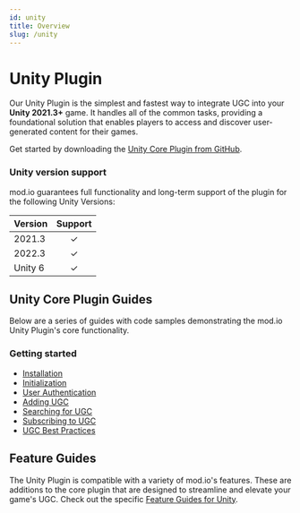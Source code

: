 ```yaml
---
id: unity
title: Overview
slug: /unity
---
```


# Unity Plugin

Our Unity Plugin is the simplest and fastest way to integrate UGC into your **Unity 2021.3+** game. It handles all of the common tasks, providing a foundational solution that enables players to access and discover user-generated content for their games.

<div className="simplecard-grid grid-cols-3">

  <SimpleCard
    shadow="tl"
    title="Core Plugin"
    image="/img/icon_unity.svg"
    text="Facilitates core mod.io service functionality, such as authentication, filtering, and subscription management."
    moreLink="/unity/installation"
  />

  <SimpleCard
    shadow="tl"
    title="Features"
    image="/img/icon_tui.svg"
    text="Explore a variety of customizable offerings to streamline and elevate UGC in your game."
    moreLink="/features"
  />

  <SimpleCard
    shadow="tl"
    title="Legacy"
    image="/img/icon_modio.svg"
    text="For games operating Unity 2020.3+, our Legacy Plugin supports core mod.io UGC functionality."
    moreLink="/legacy/unity"
  />
  </div>

Get started by downloading the [Unity Core Plugin from GitHub](https://github.com/modio/modio-unity/).

### Unity version support

mod.io guarantees full functionality and long-term support of the plugin for the following Unity Versions:

| Version | Support |
|---------|:-------:|
| 2021.3  |    ✓    |
| 2022.3  |    ✓    |
| Unity 6 |    ✓    |

## Unity Core Plugin Guides

Below are a series of guides with code samples demonstrating the mod.io Unity Plugin's core functionality.

### Getting started

* [Installation](/unity/installation)
* [Initialization](/unity/initialization)
* [User Authentication](/unity/user-authentication)
* [Adding UGC](/unity/adding-ugc)
* [Searching for UGC](/unity/searching-ugc)
* [Subscribing to UGC](/unity/subscribing)
* [UGC Best Practices](/unity/ugc-best-practices)

## Feature Guides

The Unity Plugin is compatible with a variety of mod.io's features. These are additions to the core plugin that are designed to streamline and elevate your game's UGC. Check out the specific [Feature Guides for Unity](/unity/feature-guides).